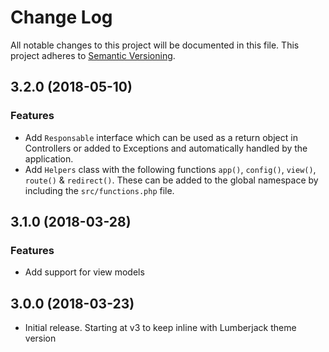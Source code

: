 # Change Log
All notable changes to this project will be documented in this file.
This project adheres to [Semantic Versioning](http://semver.org/).

## 3.2.0 (2018-05-10)

### Features

- Add `Responsable` interface which can be used as a return object in Controllers or added to Exceptions and automatically handled by the application.
- Add `Helpers` class with the following functions `app()`, `config()`, `view()`, `route()` & `redirect()`. These can be added to the global namespace by including the `src/functions.php` file.

## 3.1.0 (2018-03-28)

### Features

- Add support for view models

## 3.0.0 (2018-03-23)
- Initial release. Starting at v3 to keep inline with Lumberjack theme version
